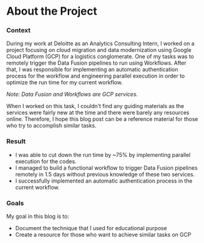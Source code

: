 # About the Project

### Context

During my work at Deloitte as an Analytics Consulting Intern, I worked on a project focusing on cloud migration and data modernization using Google Cloud Platform \(GCP\) for a logistics conglomerate. One of my tasks was to remotely trigger the Data Fusion pipelines to run using Workflows. After that, I was responsible for implementing an automatic authentication process for the workflow and engineering parallel execution in order to optimize the run time for my current workflow. 

_Note: Data Fusion and Workflows are GCP services._ 

When I worked on this task, I couldn't find any guiding materials as the services were fairly new at the time and there were barely any resources online. Therefore, I hope this blog post can be a reference material for those who try to accomplish similar tasks. 

### Result

* I was able to cut down the run time by ~75% by implementing parallel execution for the codes. 
* I managed to build a functional workflow to trigger Data Fusion pipelines remotely in 1.5 days without previous knowledge of these two services. 
* I successfully implemented an automatic authentication process in the current workflow.

### Goals

My goal in this blog is to: 

* Document the technique that I used for educational purpose
* Create a resource for those who want to achieve similar tasks on GCP



